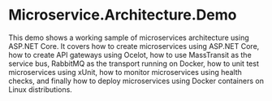 # Microservice.Architecture.Demo
This demo shows a working sample of microservices architecture using ASP.NET Core. It covers how to create microservices using ASP.NET Core, how to create API gateways using Ocelot, how to use MassTransit as the service bus, RabbitMQ as the transport running on Docker, how to unit test microservices using xUnit, how to monitor microservices using health checks, and finally how to deploy microservices using Docker containers on Linux distributions.
